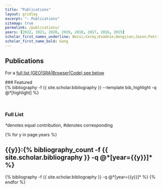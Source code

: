 ```yaml
---
title: "Publications"
layout: gridlay
excerpt: "- Publications"
sitemap: true
permalink: /publications/
years: [2022, 2021, 2020, 2019, 2018, 2017, 2016, 2015]
scholar_first_names_underline: Beisi;Corey;Evadnie;Hongjian;Jason;Patrick;Ti-Cheng;Xun;Yawei;Yiping;Zhongshan;Wojciech;Nadhir;Gang
scholar_first_name_bold: Gang
---
```



## Publications

For a [full list (GEO\|SRA\|Browser\|Code) see below](#full-list)

<div class="row">
### Featured

<div class="publications_highlight">
  {% bibliography -f {{ site.scholar.bibliography }} --template bib_highlight -q @*[highlight] %}
</div>
</div>

<p> &nbsp; </p>

### Full List

<nobr><em>*</em>denotes equal contribution, <em>#</em>denotes corresponding</nobr>

<div class="publications">

{% for y in page.years %}
  <h2 class="year">{{y}}:{% bibliography_count -f {{ site.scholar.bibliography }} -q @*[year={{y}}]* %}</h2>
  {% bibliography -f {{ site.scholar.bibliography }} -q @*[year={{y}}]* %}
{% endfor %}

</div>
